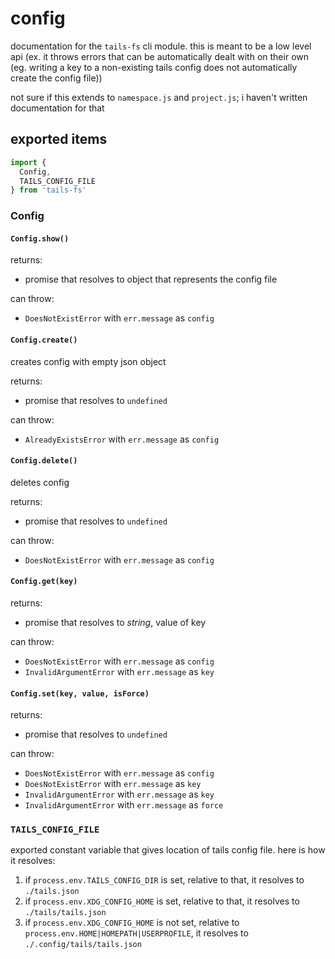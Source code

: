 # config

documentation for the `tails-fs` cli module. this is meant to be a low level api (ex. it throws errors that can be automatically dealt with on their own (eg. writing a key to a non-existing tails config does not automatically create the config file))

not sure if this extends to `namespace.js` and `project.js`; i haven't written documentation for that

## exported items

```js
import {
  Config,
  TAILS_CONFIG_FILE
} from 'tails-fs'
```

### Config

#### `Config.show()`

returns:

- promise that resolves to object that represents the config file

can throw:

- `DoesNotExistError` with `err.message` as `config`

#### `Config.create()`

creates config with empty json object

returns:

- promise that resolves to `undefined`

can throw:

- `AlreadyExistsError` with `err.message` as `config`

#### `Config.delete()`

deletes config

returns:

- promise that resolves to `undefined`

can throw:

- `DoesNotExistError` with `err.message` as `config`

#### `Config.get(key)`

returns:

- promise that resolves to *string*, value of key

can throw:

- `DoesNotExistError` with `err.message` as `config`
- `InvalidArgumentError` with `err.message` as `key`

#### `Config.set(key, value, isForce)`

returns:

- promise that resolves to `undefined`

can throw:

- `DoesNotExistError` with `err.message` as `config`
- `DoesNotExistError` with `err.message` as `key`
- `InvalidArgumentError` with `err.message` as `key`
- `InvalidArgumentError` with `err.message` as `force`

### `TAILS_CONFIG_FILE`

exported constant variable that gives location of tails config file. here is how it resolves:

1. if `process.env.TAILS_CONFIG_DIR` is set, relative to that, it resolves to `./tails.json`
1. if `process.env.XDG_CONFIG_HOME` is set, relative to that, it resolves to `./tails/tails.json`
2. if `process.env.XDG_CONFIG_HOME` is not set, relative to `process.env.HOME|HOMEPATH|USERPROFILE`, it resolves to `./.config/tails/tails.json`
